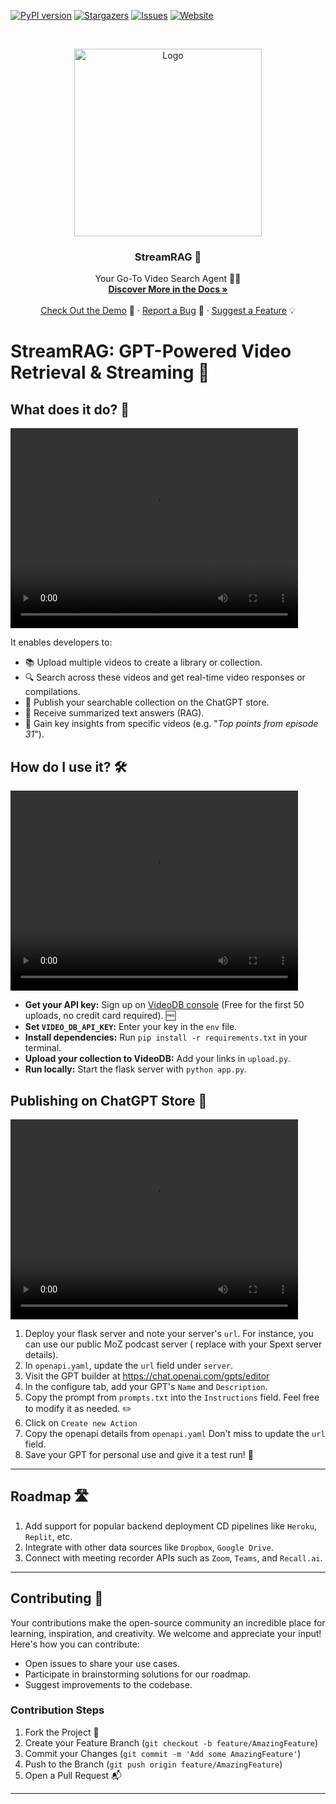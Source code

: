<!-- PROJECT SHIELDS -->
<!--
*** Reference links are enclosed in brackets [ ] instead of parentheses ( ).
*** https://www.markdownguide.org/basic-syntax/#reference-style-links
-->
[![PyPI version][pypi-shield]][pypi-url]
[![Stargazers][stars-shield]][stars-url]
[![Issues][issues-shield]][issues-url]
[![Website][website-shield]][website-url]


<!-- PROJECT LOGO -->
<br />
<p align="center">
  <a href="https://videodb.io/">
    <img src="https://codaio.imgix.net/docs/_s5lUnUCIU/blobs/bl-RgjcFrrJjj/d3cbc44f8584ecd42f2a97d981a144dce6a66d83ddd5864f723b7808c7d1dfbc25034f2f25e1b2188e78f78f37bcb79d3c34ca937cbb08ca8b3da1526c29da9a897ab38eb39d084fd715028b7cc60eb595c68ecfa6fa0bb125ec2b09da65664a4f172c2f" alt="Logo" width="300" height="">
  </a>

<h3 align="center">StreamRAG 🎥</h3>

  <p align="center">
    Your Go-To Video Search Agent 🕵️‍♂️
    <br />
    <a href="https://docs.videodb.io"><strong>Discover More in the Docs »</strong></a>
    <br />
    <br />
    <a href="https://github.com/video-db/videodb-cookbook">Check Out the Demo</a> 🚀
    ·
    <a href="https://github.com/video-db/streamRAG/issues">Report a Bug</a> 🐞
    ·
    <a href="https://github.com/video-db/streamRAG/issues">Suggest a Feature</a> 💡
  </p>
</p>

<!-- ABOUT THE PROJECT -->

# StreamRAG: GPT-Powered Video Retrieval & Streaming 🚀

## What does it do? 🤔
<video width="460" height="320" controls>
  <source src="demos/demo_GPT.mp4" type="video/mp4">
  Your browser does not support the video tag.
</video>

It enables developers to:

* 📚 Upload multiple videos to create a library or collection.
* 🔍 Search across these videos and get real-time video responses or compilations.
* 🛒 Publish your searchable collection on the ChatGPT store.
* 📝 Receive summarized text answers (RAG).
* 🌟 Gain key insights from specific videos (e.g. "_Top points from  episode 31_").

## How do I use it? 🛠️
<video width="460" height="320" controls>
  <source src="demos/code_walkthrough.mp4" type="video/mp4">
  Your browser does not support the video tag.
</video>

- **Get your API key:** Sign up on [VideoDB console](https://console.videodb.io) (Free for the first 50 uploads, no
  credit card required). 🆓
- **Set `VIDEO_DB_API_KEY`:** Enter your key in the `env` file.
- **Install dependencies:** Run `pip install -r requirements.txt` in your terminal.
- **Upload your collection to VideoDB:** Add your links in `upload.py`.
- **Run locally:** Start the flask server with `python app.py`.

## Publishing on ChatGPT Store 🏪
<video width="460" height="320" controls>
  <source src="demos/create_new_GPT.mp4" type="video/mp4">
  Your browser does not support the video tag.
</video>

1. Deploy your flask server and note your server's `url`. For instance, you can use our public MoZ podcast server (
   replace with your Spext server details).
2. In `openapi.yaml`, update the `url` field under `server`.
3. Visit the GPT builder at https://chat.openai.com/gpts/editor
4. In the configure tab, add your GPT's `Name` and `Description`.
5. Copy the prompt from `prompts.txt` into the `Instructions` field. Feel free to modify it as needed. ✏️
6. Click on `Create new Action`
7. Copy the openapi details from `openapi.yaml` Don't miss to update the `url` field.
8. Save your GPT for personal use and give it a test run! 🧪

---
<!-- ROADMAP -->

## Roadmap 🛣️

1. Add support for popular backend deployment CD pipelines like `Heroku`, `Replit`, etc.
2. Integrate with other data sources like `Dropbox`, `Google Drive`.
3. Connect with meeting recorder APIs such as `Zoom`, `Teams`, and `Recall.ai`.

---
<!-- CONTRIBUTING -->

## Contributing 🤝

Your contributions make the open-source community an incredible place for learning, inspiration, and creativity. We
welcome and appreciate your input! Here's how you can contribute:

- Open issues to share your use cases.
- Participate in brainstorming solutions for our roadmap.
- Suggest improvements to the codebase.

### Contribution Steps

1. Fork the Project 🍴
2. Create your Feature Branch (`git checkout -b feature/AmazingFeature`)
3. Commit your Changes (`git commit -m 'Add some AmazingFeature'`)
4. Push to the Branch (`git push origin feature/AmazingFeature`)
5. Open a Pull Request 📬

---

<!-- MARKDOWN LINKS & IMAGES -->
<!-- https://www.markdownguide.org/basic-syntax/#reference-style-links -->

[pypi-shield]: https://img.shields.io/pypi/v/videodb?style=for-the-badge

[pypi-url]: https://pypi.org/project/videodb/

[python-shield]:https://img.shields.io/pypi/pyversions/videodb?style=for-the-badge

[stars-shield]: https://img.shields.io/github/stars/video-db/videodb-python.svg?style=for-the-badge

[stars-url]: https://github.com/video-db/streamRAG/stargazers

[issues-shield]: https://img.shields.io/github/issues/video-db/videodb-python.svg?style=for-the-badge

[issues-url]: https://github.com/video-db/streamRAG/issues

[website-shield]: https://img.shields.io/website?url=https%3A%2F%2Fvideodb.io%2F&style=for-the-badge&label=videodb.io

[website-url]: https://videodb.io/

[code-walkthrough]: https://github.com/video-db/StreamRAG/blob/main/demos/code_walkthrough.mp4

